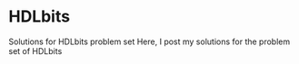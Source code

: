# HDLbits
Solutions for HDLbits problem set
Here, I post my solutions for the problem set of HDLbits
